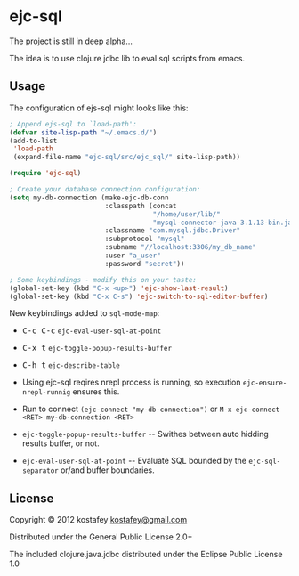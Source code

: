 # ejc-sql

The project is still in deep alpha...

The idea is to use clojure jdbc lib to eval sql scripts from emacs.

## Usage

The configuration of ejs-sql might looks like this:

```lisp
; Append ejs-sql to `load-path':
(defvar site-lisp-path "~/.emacs.d/")
(add-to-list 
 'load-path 
 (expand-file-name "ejc-sql/src/ejc_sql/" site-lisp-path))

(require 'ejc-sql)

; Create your database connection configuration:
(setq my-db-connection (make-ejc-db-conn
                        :classpath (concat 
                                    "/home/user/lib/"
                                    "mysql-connector-java-3.1.13-bin.jar")
                        :classname "com.mysql.jdbc.Driver"
                        :subprotocol "mysql"
                        :subname "//localhost:3306/my_db_name"
                        :user "a_user"
                        :password "secret"))

; Some keybindings - modify this on your taste:
(global-set-key (kbd "C-x <up>") 'ejc-show-last-result)
(global-set-key (kbd "C-x C-s") 'ejc-switch-to-sql-editor-buffer)
```

New keybindings added to `sql-mode-map`:
* <kbd>C-c C-c</kbd> `ejc-eval-user-sql-at-point`
* <kbd>C-x t</kbd> `ejc-toggle-popup-results-buffer`
* <kbd>C-h t</kbd> `ejc-describe-table`

* Using ejc-sql reqires nrepl process is running, so execution
`ejc-ensure-nrepl-runnig` ensures this.

* Run to connect `(ejc-connect "my-db-connection")`
or `M-x ejc-connect <RET> my-db-connection <RET>`

* `ejc-toggle-popup-results-buffer` -- Swithes between auto hidding results
buffer, or not.

* `ejc-eval-user-sql-at-point` -- Evaluate SQL bounded by the
`ejc-sql-separator` or/and buffer boundaries.

## License

Copyright © 2012 kostafey <kostafey@gmail.com>

Distributed under the General Public License 2.0+

The included clojure.java.jdbc distributed under the Eclipse Public License 1.0
